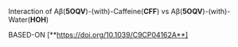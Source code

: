 Interaction of Aβ(**5OQV**)-(with)-Caffeine(**CFF**) vs Aβ(**5OQV**)-(with)-Water(**HOH**)  

  
BASED-ON [**https://doi.org/10.1039/C9CP04162A**]
